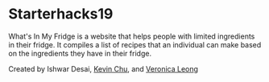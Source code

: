 # Starterhacks19
What's In My Fridge is a website that helps people with limited ingredients in their fridge. It compiles a list of recipes that an individual can make based on the ingredients they have in their fridge. 

Created by Ishwar Desai, [Kevin Chu](github.com/kevincdchu), and [Veronica Leong](https://www.linkedin.com/in/veronica-leong-b40580171/)
